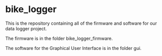 # bike_logger

This is the repository containing all of the firmware and software for our data logger project. 

The firmware is in the folder bike_logger_firmware.

The software for the Graphical User Interface is in the folder gui. 
